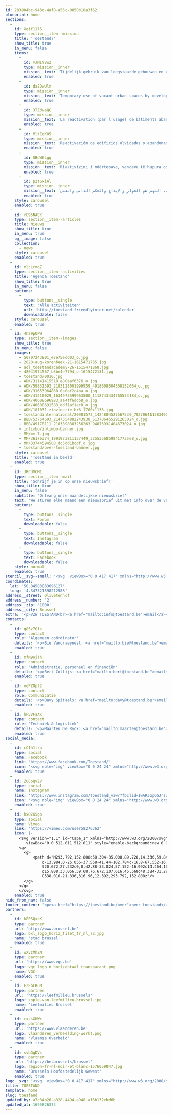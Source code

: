 ```yaml
---
id: 283904bc-943c-4af8-a56c-0850b10a3f62
blueprint: home
sections:
  -
    id: Xqif11lS
    type: section__item--mission
    title: 'Toestand?'
    show_title: true
    in_menu: false
    items:
      -
        id: vJMIY8w2
        type: mission__inner
        mission__text: 'Tijdelijk gebruik van leegstaande gebouwen en verlaten ruimte door de ontwikkeling van een laagdrempelige en inclusieve sociaal-culturele dynamiek, op basis van ontmoeting, actie en creatie.'
        enabled: true
      -
        id: da2DwUlm
        type: mission__inner
        mission__text: 'Temporary use of vacant urban spaces by developing an inclusive social and cultural dynamics, based on meeting, action and creation.'
        enabled: true
      -
        id: 3TZdvaQC
        type: mission__inner
        mission__text: 'La réactivation (par l’usage) de bâtiments abandonnés ou oubliés, de terrains et d’espaces (public) à l’aide de l’organisation de centres socio-culturels temporaires et autonomes. Le dialogue, la création, l’autonomie et l’action, c’est notre devise.'
        enabled: true
      -
        id: MltEeK05
        type: mission__inner
        mission__text: 'Reactivación de edificios olvidados o abandonados, terrenos y espacios (públicos) mediante centros socio-culturales temporales y autónomos. El diálogo, la creación, la autonomía y la acción son cruciales para nosotros.'
        enabled: true
      -
        id: SBdW6Lgq
        type: mission__inner
        mission__text: 'Riaktivizimi i ndërtesave, vendeve të hapura ose të harruara, hapësirave dhe hapësirave publike (publike) përmes qendrave të përkohshme dhe autonome sociokulturore. Dialogu, krijimi, autonomia dhe veprimi janë thelbësore.'
        enabled: true
      -
        id: p2tGxiAl
        type: mission__inner
        mission__text: 'إعادة تنشيط المباني والمواقع والأماكن (العامة) الشاغرة أو المنسية من خلال المراكز الاجتماعية والثقافية المؤقتة والمستقلة. المهم هو الحوار والإبداع والحكم الذاتي والعمل.'
        enabled: true
    style: carousel
    enabled: true
  -
    id: rE95NAEK
    type: section__item--articles
    title: Nieuws
    show_title: true
    in_menu: true
    bg__image: false
    collection:
      - news
    style: carousel
    enabled: true
  -
    id: mlcLrmqZ
    type: section__item--activities
    title: 'Agenda Toestand'
    show_title: true
    in_menu: false
    buttons:
      -
        type: buttons__single
        text: 'Alle activiteiten'
        url: 'http://toestand.friendlyinter.net/kalender'
        downloadable: false
    style: carousel
    enabled: true
  -
    id: 4h29pUPW
    type: section__item--images
    show_title: true
    in_menu: false
    images:
      - 50707243801_e7e75edd03_o.jpg
      - 2020-aug-korenbeek-21-1615471735.jpg
      - adl_toestandacademy-26-1615471868.jpg
      - 48041974567_b3be4e7794_o-1615472131.jpg
      - toestand/0010.jpg
      - ADK/31141415518_e80aaf6376_o.jpg
      - ADK/59831392_2183128001999959_4918608504568152064_o.jpg
      - ADK/31653964868_0a0af2c4ba_o.jpg
      - ADK/41210029_1634973599963500_1118743434765533184_o.jpg
      - ADK/40608696983_aa4ff6ddb8_o.jpg
      - ADK/40608691583_ddf1af1ac8_o.jpg
      - ADK/181031-zinzinerie-hr6-1700x1133.jpg
      - toestandinternational/20901572_1424804527567530_7027064112834006738_o.jpg
      - BBB/53764603_2147354882243938_613706455291265024_o.jpg
      - BBB/49178111_2103898303256263_94073931404673024_o.jpg
      - inlimbo/inlimbo-banner.jpg
      - MM/mm-7.jpg
      - MM/36176374_1991923811137449_3255356859841773568_o.jpg
      - MM/33744594508_dc5dd1bcdf_o.jpg
      - toestand/over-toestand-banner.jpg
    style: carousel
    title: 'Toestand in beeld'
    enabled: true
  -
    id: JRCdVCM1
    type: section__item--mail
    title: 'Schrijf je in op onze nieuwsbrief!'
    show_title: true
    in_menu: false
    subtitle: 'Ontvang onze maandelijkse nieuwsbrief'
    text: 'We sturen elke maand een nieuwsbrief uit met info over de verschillende activiteiten en nieuwe projecten. Laat ons weten waar je in geinteresseerd bent, en we sturen je enkel het hoogstnodige.'
    buttons:
      -
        type: buttons__single
        text: Forum
        downloadable: false
      -
        type: buttons__single
        text: Instagram
        downloadable: false
      -
        type: buttons__single
        text: Facebook
        downloadable: false
    style: normal
    enabled: true
stencil__svg--small: '<svg  viewBox="0 0 417 417" xmlns="http://www.w3.org/2000/svg"><path fill-rule="evenodd" clip-rule="evenodd" d="M417 0H0V417H417V0ZM315 42V83.4179H228.736V139.746H315V181.164H228.736V375H187.264V181.164H101V139.746H187.264V83.4179H101V42H315Z"/></svg>'
coordinates:
  lat: '50.84583833696127'
  long: '4.347321598212588'
address__street: Olivetenhof
address__number: '2'
address__zip: '1000'
address__city: Brussel
extra: '<p>VZW TOESTAND<br><a href="mailto:info@toestand.be">email</a><br>IBAN BE76 7350 3121 5695<br>KBO / BCE 846.221.169</p>'
contacts:
  -
    id: g85z7Gfs
    type: contact
    role: 'Algemeen coördinator'
    details: '<p>Bie Vancraeynest: <a href="mailto:bie@toestand.be">email</a></p>'
    enabled: true
  -
    id: mfN9ojTh
    type: contact
    role: 'Administratie, personeel en financiën'
    details: '<p>Bert Collijs: <a href="mailto:bert@toestand.be">email</a></p>'
    enabled: true
  -
    id: oqPZOpt2
    type: contact
    role: Communicatie
    details: '<p>Davy Spitaels: <a href="mailto:davy@toestand.be">email</a></p>'
    enabled: true
  -
    id: hP5VFaAx
    type: contact
    role: 'Techniek & logistiek'
    details: '<p>Maarten De Ryck: <a href="mailto:maarten@toestand.be">email<br></a>Pieterjan Volckaert: <a href="mailto:pieterjan@toestand.be">email<br></a>Carole De Buck: <a href="mailto:carole@toestand.be">email</a></p>'
    enabled: true
social_media:
  -
    id: cC1h1trn
    type: social
    name: Facebook
    link: 'https://www.facebook.com/Toestand/'
    icon: '<svg role="img" viewBox="0 0 24 24" xmlns="http://www.w3.org/2000/svg"><title>Facebook icon</title><path d="M23.9981 11.9991C23.9981 5.37216 18.626 0 11.9991 0C5.37216 0 0 5.37216 0 11.9991C0 17.9882 4.38789 22.9522 10.1242 23.8524V15.4676H7.07758V11.9991H10.1242V9.35553C10.1242 6.34826 11.9156 4.68714 14.6564 4.68714C15.9692 4.68714 17.3424 4.92149 17.3424 4.92149V7.87439H15.8294C14.3388 7.87439 13.8739 8.79933 13.8739 9.74824V11.9991H17.2018L16.6698 15.4676H13.8739V23.8524C19.6103 22.9522 23.9981 17.9882 23.9981 11.9991Z"/></svg>'
    enabled: true
  -
    id: ZUCoqvZV
    type: social
    name: Instagram
    link: 'https://www.instagram.com/toestand_vzw/?fbclid=IwAR3opOGJrzZQ4InNV_a6psb12dJRYl0irh33tAJHQA0epgPX3oeV_cnVfOI'
    icon: '<svg role="img" viewBox="0 0 24 24" xmlns="http://www.w3.org/2000/svg"><title>Instagram icon</title><path d="M12 0C8.74 0 8.333.015 7.053.072 5.775.132 4.905.333 4.14.63c-.789.306-1.459.717-2.126 1.384S.935 3.35.63 4.14C.333 4.905.131 5.775.072 7.053.012 8.333 0 8.74 0 12s.015 3.667.072 4.947c.06 1.277.261 2.148.558 2.913.306.788.717 1.459 1.384 2.126.667.666 1.336 1.079 2.126 1.384.766.296 1.636.499 2.913.558C8.333 23.988 8.74 24 12 24s3.667-.015 4.947-.072c1.277-.06 2.148-.262 2.913-.558.788-.306 1.459-.718 2.126-1.384.666-.667 1.079-1.335 1.384-2.126.296-.765.499-1.636.558-2.913.06-1.28.072-1.687.072-4.947s-.015-3.667-.072-4.947c-.06-1.277-.262-2.149-.558-2.913-.306-.789-.718-1.459-1.384-2.126C21.319 1.347 20.651.935 19.86.63c-.765-.297-1.636-.499-2.913-.558C15.667.012 15.26 0 12 0zm0 2.16c3.203 0 3.585.016 4.85.071 1.17.055 1.805.249 2.227.415.562.217.96.477 1.382.896.419.42.679.819.896 1.381.164.422.36 1.057.413 2.227.057 1.266.07 1.646.07 4.85s-.015 3.585-.074 4.85c-.061 1.17-.256 1.805-.421 2.227-.224.562-.479.96-.899 1.382-.419.419-.824.679-1.38.896-.42.164-1.065.36-2.235.413-1.274.057-1.649.07-4.859.07-3.211 0-3.586-.015-4.859-.074-1.171-.061-1.816-.256-2.236-.421-.569-.224-.96-.479-1.379-.899-.421-.419-.69-.824-.9-1.38-.165-.42-.359-1.065-.42-2.235-.045-1.26-.061-1.649-.061-4.844 0-3.196.016-3.586.061-4.861.061-1.17.255-1.814.42-2.234.21-.57.479-.96.9-1.381.419-.419.81-.689 1.379-.898.42-.166 1.051-.361 2.221-.421 1.275-.045 1.65-.06 4.859-.06l.045.03zm0 3.678c-3.405 0-6.162 2.76-6.162 6.162 0 3.405 2.76 6.162 6.162 6.162 3.405 0 6.162-2.76 6.162-6.162 0-3.405-2.76-6.162-6.162-6.162zM12 16c-2.21 0-4-1.79-4-4s1.79-4 4-4 4 1.79 4 4-1.79 4-4 4zm7.846-10.405c0 .795-.646 1.44-1.44 1.44-.795 0-1.44-.646-1.44-1.44 0-.794.646-1.439 1.44-1.439.793-.001 1.44.645 1.44 1.439z"/></svg>'
    enabled: true
  -
    id: hxOZK5go
    type: social
    name: Vimeo
    link: 'https://vimeo.com/user58276362'
    icon: |-
      <svg version="1.1" id="Capa_1" xmlns="http://www.w3.org/2000/svg" xmlns:xlink="http://www.w3.org/1999/xlink" x="0px" y="0px"
      	 viewBox="0 0 512.011 512.011" style="enable-background:new 0 0 512.011 512.011;" xml:space="preserve">
      <g>
      	<g>
      		<path d="M293.792,152.808c58.304-35.008,89.728,14.336,59.84,70.112c-29.952,56-57.44,92.512-71.68,92.512
      			c-13.984,0-25.056-37.568-41.44-102.784c-16.8-67.552-16.8-189.344-87.072-175.52C87.008,50.248,0,154.248,0,154.248
      			l20.672,27.232c0,0,42.88-33.824,57.152-16.992c14.464,16.992,69.216,221.024,87.328,258.752
      			c15.808,33.056,59.68,76.672,107.616,45.568c48.384-31.296,208.096-167.68,236.704-329.056
      			C538.016-21.336,316.96,12.392,293.792,152.808z"/>
      	</g>
      </g>
      </svg>
    enabled: true
hide_from_nav: false
footer_content: '<p><a href="https://toestand.be/over">over toestand</a><br><a href="https://toestand.be/vrijwilligers">vrijwilligers</a><br>jobs &amp; stages</p><p><br></p>'
partners:
  -
    id: kFPSQxcK
    type: partner
    url: 'http://www.brussel.be'
    logo: bxl_logo_horiz_filet_fr_nl_72.jpg
    name: 'stad brussel'
    enabled: true
  -
    id: wXvzMhZN
    type: partner
    url: 'https://www.vgc.be'
    logo: vgc_logo_n_horizontaal_transparant.png
    name: VGC
    enabled: true
  -
    id: FZEbLRuM
    type: partner
    url: 'https://leefmilieu.brussels'
    logo: kopie-van-leefmilieu-brussel.jpg
    name: 'Leefmilieu Brussel'
    enabled: true
  -
    id: rxssXHWc
    type: partner
    url: 'https://www.vlaanderen.be'
    logo: vlaanderen_verbeelding-werkt.png
    name: 'Vlaamse Overheid'
    enabled: true
  -
    id: svbGgDVs
    type: partner
    url: 'https://be.brussels/brussel'
    logo: region-fr-nl-noir-et-blanc-1576059847.jpg
    name: 'Brussels Hoofdstedelijk Gewest'
    enabled: true
logo__svg: '<svg  viewBox="0 0 417 417" xmlns="http://www.w3.org/2000/svg"><path fill-rule="evenodd" clip-rule="evenodd" d="M417 0H0V417H417V0ZM315 42V83.4179H228.736V139.746H315V181.164H228.736V375H187.264V181.164H101V139.746H187.264V83.4179H101V42H315Z"/></svg>'
title: TOESTAND
template: home
slug: toestand
updated_by: a7c84b26-a328-4494-a948-af6b132ebd6b
updated_at: 1695826373
---
```

